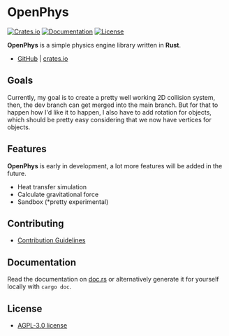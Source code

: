 # OpenPhys

[![Crates.io](https://img.shields.io/crates/v/openphys.svg)](https://crates.io/crates/openphys)
[![Documentation](https://docs.rs/openphys/badge.svg)](https://docs.rs/openphys)
[![License](https://img.shields.io/badge/license-AGPL--3.0-blue.svg)](https://github.com/CyntexMore/OpenPhys/blob/main/LICENSE)

**OpenPhys** is a simple physics engine library written in **Rust**.

- [GitHub](https://github.com/CyntexMore/OpenPhys) | [crates.io](https://crates.io/crates/openphys)

## Goals

Currently, my goal is to create a pretty well working 2D collision system, then, the dev branch can get merged into the main branch. But for that to happen how I'd like it to happen, I also have to add rotation for objects, which should be pretty easy considering that we now have vertices for objects.

## Features

**OpenPhys** is early in development, a lot more features will be added in the future.

- Heat transfer simulation
- Calculate gravitational force
- Sandbox (\*pretty experimental)

## Contributing

- [Contribution Guidelines](https://github.com/CyntexMore/OpenPhys/blob/main/docs/CONTRIBUTING.md)

## Documentation

Read the documentation on [doc.rs](https://docs.rs/openphys/latest/openphys) or alternatively generate it for yourself locally with `cargo doc`.

## License
- [AGPL-3.0 license](https://github.com/CyntexMore/OpenPhys/blob/main/LICENSE)

